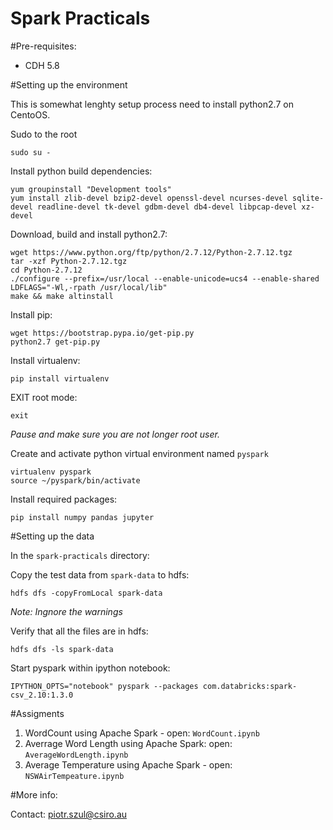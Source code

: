 Spark Practicals
====================================

#Pre-requisites:

* CDH 5.8 

#Setting up the environment

This is somewhat lenghty setup process need to install python2.7 on CentoOS.

Sudo to the root

	sudo su -


Install python build dependencies:

	yum groupinstall "Development tools"
    yum install zlib-devel bzip2-devel openssl-devel ncurses-devel sqlite-devel readline-devel tk-devel gdbm-devel db4-devel libpcap-devel xz-devel
    

Download, build and install python2.7:

 	wget https://www.python.org/ftp/python/2.7.12/Python-2.7.12.tgz
    tar -xzf Python-2.7.12.tgz 
    cd Python-2.7.12
	./configure --prefix=/usr/local --enable-unicode=ucs4 --enable-shared LDFLAGS="-Wl,-rpath /usr/local/lib"
	make && make altinstall


Install pip: 

	wget https://bootstrap.pypa.io/get-pip.py
	python2.7 get-pip.py 

Install virtualenv:

	pip install virtualenv


EXIT root mode:

	exit

_Pause and make sure you are not longer root user._


Create and activate python virtual environment named `pyspark`

   	virtualenv pyspark
   	source ~/pyspark/bin/activate

Install required packages:

    pip install numpy pandas jupyter


#Setting up the data 

In the `spark-practicals` directory:

Copy the test data from `spark-data` to hdfs:

	hdfs dfs -copyFromLocal spark-data 

_Note: Ingnore the warnings_


Verify that all the files are in hdfs:

	hdfs dfs -ls spark-data

Start pyspark within ipython notebook: 

	IPYTHON_OPTS="notebook" pyspark --packages com.databricks:spark-csv_2.10:1.3.0

#Assigments

1. WordCount using Apache Spark - open: `WordCount.ipynb`
2. Averrage Word Length using Apache Spark: open: `AverageWordLength.ipynb`
3. Average Temperature using Apache Spark - open: `NSWAirTempeature.ipynb`

#More info:

Contact: piotr.szul@csiro.au


 

